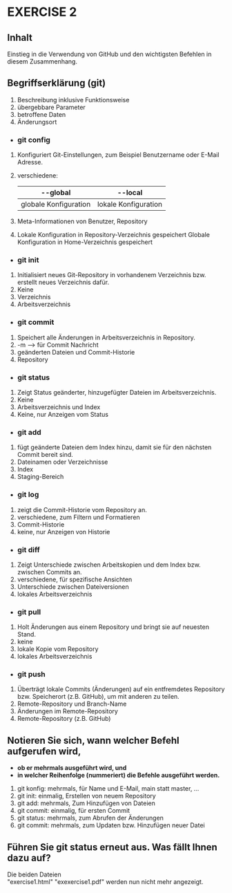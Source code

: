 
# **EXERCISE 2**    

## **Inhalt**
Einstieg in die Verwendung von GitHub und den wichtigsten Befehlen in diesem Zusammenhang.

## **Begriffserklärung (git)**
1. Beschreibung inklusive Funktionsweise
2. übergebbare Parameter
3. betroffene Daten
4. Änderungsort 

- ### git config 
1. Konfiguriert Git-Einstellungen, zum Beispiel Benutzername oder 
      E-Mail Adresse.
2. verschiedene:  
    
    | --global | --local |
    |----------|---------|
    |globale Konfiguration | lokale Konfiguration 

3. Meta-Informationen von Benutzer, Repository
4. Lokale Konfiguration in Repository-Verzeichnis gespeichert
Globale Konfiguration in Home-Verzeichnis gespeichert 

- ### git init 	
1. Initialisiert neues Git-Repository in vorhandenem Verzeichnis bzw. 
      erstellt neues Verzeichnis dafür.
2. Keine
3. Verzeichnis
4. Arbeitsverzeichnis


- ### git commit 
1. Speichert alle Änderungen in Arbeitsverzeichnis in Repository.
2. -m --> für Commit Nachricht
3. geänderten Dateien und Commit-Historie
4. Repository

- ### git status 
1. Zeigt Status geänderter, hinzugefügter Dateien im Arbeitsverzeichnis.
2. Keine
3. Arbeitsverzeichnis und Index
4. Keine, nur Anzeigen vom Status

- ### git add 
1. fügt geänderte Dateien dem Index hinzu, damit sie für den 
     nächsten Commit bereit sind.
2. Dateinamen oder Verzeichnisse
3. Index
4. Staging-Bereich

- ### git log 
1. zeigt die Commit-Historie vom Repository an.
2. verschiedene, zum Filtern und Formatieren
3. Commit-Historie
4. keine, nur Anzeigen von Historie



- ### git diff 
1. Zeigt Unterschiede zwischen Arbeitskopien und dem Index bzw. 
      zwischen Commits an.
2. verschiedene, für spezifische Ansichten
3. Unterschiede zwischen Dateiversionen
4. lokales Arbeitsverzeichnis

- ### git pull 
1. Holt Änderungen aus einem Repository und bringt sie auf neuesten 
      Stand.
2. keine
3. lokale Kopie vom Repository
4. lokales Arbeitsverzeichnis

- ### git push 
1. Überträgt lokale Commits (Änderungen) auf ein entfremdetes 
      Repository bzw. Speicherort (z.B. GitHub), um mit anderen zu teilen.
2. Remote-Repository und Branch-Name
3. Änderungen im Remote-Repository
4. Remote-Repository (z.B. GitHub) 



 ## **Notieren Sie sich, wann welcher Befehl aufgerufen wird,**
- **ob er mehrmals ausgeführt wird, und**
- **in welcher Reihenfolge (nummeriert) die Befehle ausgeführt werden.**

1. git konfig: mehrmals, für Name und E-Mail, main statt master, …
2. git init: einmalig, Erstellen von neuem Repository
3. git add: mehrmals, Zum Hinzufügen von Dateien
4. git commit: einmalig, für ersten Commit 
5. git status: mehrmals, zum Abrufen der Änderungen
6. git commit: mehrmals, zum Updaten bzw. Hinzufügen neuer Datei


## **Führen Sie git status erneut aus. Was fällt Ihnen dazu auf?**
Die beiden Dateien 	
"exercise1.html" "exexercise1.pdf" werden nun nicht mehr angezeigt.
